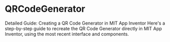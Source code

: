 # QRCodeGenerator
Detailed Guide: Creating a QR Code Generator in MIT App Inventor Here's a step-by-step guide to recreate the QR Code Generator directly in MIT App Inventor, using the most recent interface and components.
